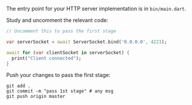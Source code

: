 The entry point for your HTTP server implementation is in `bin/main.dart`.

Study and uncomment the relevant code: 

```dart
// Uncomment this to pass the first stage

var serverSocket = await ServerSocket.bind('0.0.0.0', 4221);

await for (var clientSocket in serverSocket) {
  print("Client connected");
}
```

Push your changes to pass the first stage:

```
git add .
git commit -m "pass 1st stage" # any msg
git push origin master
```
